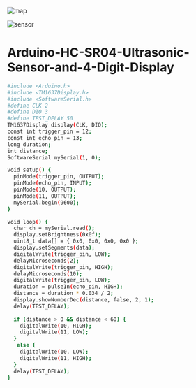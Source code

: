 ![map](https://user-images.githubusercontent.com/29266933/44453525-e14e8e00-a601-11e8-88f0-8c4bb3a45c3b.jpg)

![sensor](https://user-images.githubusercontent.com/29266933/44453523-e0b5f780-a601-11e8-9fa9-79fc808a553f.gif)

# Arduino-HC-SR04-Ultrasonic-Sensor-and-4-Digit-Display
```sh
#include <Arduino.h>
#include <TM1637Display.h>
#include <SoftwareSerial.h>
#define CLK 2
#define DIO 3
#define TEST_DELAY 50
TM1637Display display(CLK, DIO);
const int trigger_pin = 12;
const int echo_pin = 13;
long duration;
int distance;
SoftwareSerial mySerial(1, 0);

void setup() {
  pinMode(trigger_pin, OUTPUT);
  pinMode(echo_pin, INPUT);
  pinMode(10, OUTPUT);
  pinMode(11, OUTPUT);
  mySerial.begin(9600);
}

void loop() {
  char ch = mySerial.read();
  display.setBrightness(0x0f);
  uint8_t data[] = { 0x0, 0x0, 0x0, 0x0 };
  display.setSegments(data);
  digitalWrite(trigger_pin, LOW);
  delayMicroseconds(2);
  digitalWrite(trigger_pin, HIGH);
  delayMicroseconds(10);
  digitalWrite(trigger_pin, LOW);  
  duration = pulseIn(echo_pin, HIGH);
  distance = duration * 0.034 / 2;
  display.showNumberDec(distance, false, 2, 1);
  delay(TEST_DELAY);
  
  if (distance > 0 && distance < 60) {
    digitalWrite(10, HIGH);
    digitalWrite(11, LOW);
  }
   else {
    digitalWrite(10, LOW);
    digitalWrite(11, HIGH);
  }
  delay(TEST_DELAY);
}
```
